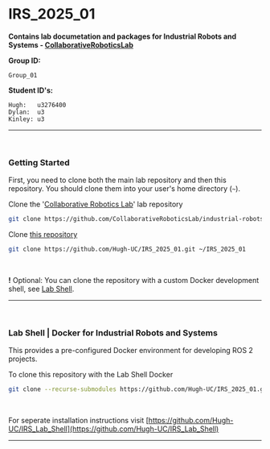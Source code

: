 # IRS_2025_01

**Contains lab documetation and packages for Industrial Robots and Systems - [CollaborativeRoboticsLab](https://github.com/CollaborativeRoboticsLab/industrial-robots-and-systems-world)**

**Group ID:** 

    Group_01

**Student ID's:**

    Hugh:   u3276400
    Dylan:  u3
    Kinley: u3 

***

<br>

### Getting Started

First, you need to clone both the main lab repository and then this repository. You should clone them into your user's home directory (`~`).


Clone the '[Collaborative Robotics Lab](https://github.com/CollaborativeRoboticsLab/industrial-robots-and-systems-world.git)' lab repository
```sh
git clone https://github.com/CollaborativeRoboticsLab/industrial-robots-and-systems-world.git ~/industrial-robots-and-systems-world
```

Clone [this repository](https://github.com/Hugh-UC/IRS_2025_01.git)
```sh
git clone https://github.com/Hugh-UC/IRS_2025_01.git ~/IRS_2025_01
```

<br>

**!** Optional: You can clone the repository with a custom Docker development shell, see [Lab Shell](https://github.com/Hugh-UC/IRS_2025_01/?tab=readme-ov-file#lab-shell--docker-for-industrial-robots-and-systems).

***

<br>

### Lab Shell | Docker for Industrial Robots and Systems

This provides a pre-configured Docker environment for developing ROS 2 projects.

To clone this repository with the Lab Shell Docker
```sh
git clone --recurse-submodules https://github.com/Hugh-UC/IRS_2025_01.git ~/IRS_2025_01
```

<br>

For seperate installation instructions visit [https://github.com/Hugh-UC/IRS_Lab_Shell](https://github.com/Hugh-UC/IRS_Lab_Shell)

***
